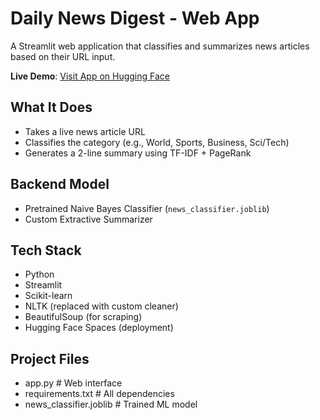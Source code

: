 # Daily News Digest - Web App

A Streamlit web application that classifies and summarizes news articles based on their URL input.

**Live Demo**: [Visit App on Hugging Face]([[(https://huggingface.co/spaces/Deejay888/News_Classifier)]])

## What It Does

- Takes a live news article URL
- Classifies the category (e.g., World, Sports, Business, Sci/Tech)
- Generates a 2-line summary using TF-IDF + PageRank

## Backend Model

- Pretrained Naive Bayes Classifier (`news_classifier.joblib`)
- Custom Extractive Summarizer

## Tech Stack

- Python
- Streamlit
- Scikit-learn
- NLTK (replaced with custom cleaner)
- BeautifulSoup (for scraping)
- Hugging Face Spaces (deployment)

## Project Files
- app.py # Web interface
- requirements.txt # All dependencies
- news_classifier.joblib # Trained ML model
